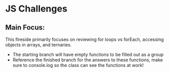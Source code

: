 # JS Challenges

## Main Focus:
<p> This fireside primarily focuses on reviewing for loops vs forEach, accessing objects in arrays, and ternaries. </p>

<ul>
<li> The starting branch will have empty functions to be filled out as a group  
<br>
<li> Reference the finished branch for the answers to these functions, make sure to console.log so the class can see the functions at work!
</ul>


